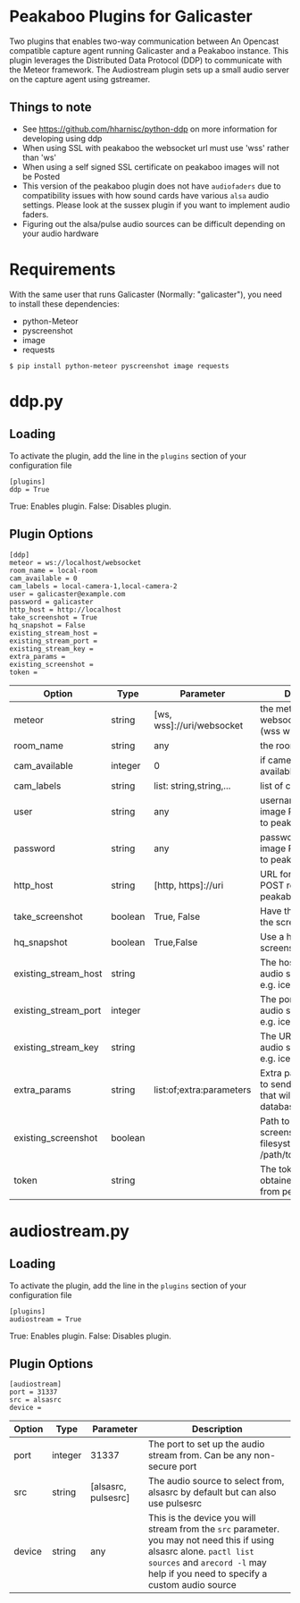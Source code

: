 Peakaboo Plugins for Galicaster
===================================

Two plugins that enables two-way communication between An Opencast compatible capture agent running Galicaster and a Peakaboo instance. This plugin leverages the Distributed Data Protocol (DDP) to communicate with the Meteor framework. The Audiostream plugin sets up a small audio server on the capture agent using gstreamer.

Things to note
--------------
* See https://github.com/hharnisc/python-ddp on more information for developing using ddp
* When using SSL with peakaboo the websocket url must use 'wss' rather than 'ws'
* When using a self signed SSL certificate on peakaboo images will not be Posted
* This version of the peakaboo plugin does not have `audiofaders` due to compatibility issues with how sound cards have various `alsa` audio settings. Please look at the sussex plugin if you want to implement audio faders.
* Figuring out the alsa/pulse audio sources can be difficult depending on your audio hardware


# Requirements

With the same user that runs Galicaster (Normally: "galicaster"), you need to install these dependencies:

* python-Meteor
* pyscreenshot
* image
* requests

```
$ pip install python-meteor pyscreenshot image requests
```

# ddp.py
Loading
-------

To activate the plugin, add the line in the `plugins` section of your configuration file

    [plugins]
    ddp = True

True: Enables plugin.
False: Disables plugin.

Plugin Options
--------------

    [ddp]
    meteor = ws://localhost/websocket
    room_name = local-room
    cam_available = 0
    cam_labels = local-camera-1,local-camera-2
    user = galicaster@example.com
    password = galicaster
    http_host = http://localhost
    take_screenshot = True
    hq_snapshot = False
    existing_stream_host =
    existing_stream_port =
    existing_stream_key =
    extra_params =
    existing_screenshot =
    token =


| Option               | Type    | Parameter                 | Description                                                                          |
|----------------------|---------|---------------------------|--------------------------------------------------------------------------------------|
| meteor               | string  | [ws, wss]://uri/websocket | the meteor ddp websocket interface (wss when using SSL)                              |
| room_name            | string  | any                       | the room name                                                                        |
| cam_available        | integer | 0                         | if cameras feeds are available in the room                                           |
| cam_labels           | string  | list: string,string,...   | list of camera names                                                                 |
| user                 | string  | any                       | username for sending image POST requests to peakaboo                                 |
| password             | string  | any                       | password for sending image POST requests to peakaboo                                 |
| http_host            | string  | [http, https]://uri       | URL for sending image POST requests to peakaboo                                      |
| take_screenshot      | boolean | True, False               | Have the plugin take the screenshot                                                  |
| hq_snapshot          | boolean | True,False                | Use a high quality screenshot                                                        |
| existing_stream_host | string  |                           | The host for an existing audio stream service e.g. icecast server                    |
| existing_stream_port | integer |                           | The port for an existing audio stream service e.g. icecast server                    |
| existing_stream_key  | string  |                           | The URI for an existing audio stream service e.g. icecast server                     |
| extra_params         | string  | list:of;extra:parameters  | Extra params you want to send to peakaboo that will make it into the database to use |
| existing_screenshot  | boolean |                           | Path to an existing screenshot on the filesystem /path/to/screenshot.jpg             |
| token                | string  |                           | The token that will be obtained automatically from peakaboo                          |

# audiostream.py
Loading
-------

To activate the plugin, add the line in the `plugins` section of your configuration file


    [plugins]
    audiostream = True

True: Enables plugin.
False: Disables plugin.

Plugin Options
--------------

    [audiostream]
    port = 31337
    src = alsasrc
    device =

| Option | Type    | Parameter           | Description                                                                                                                                                                                            |
|--------|---------|---------------------|--------------------------------------------------------------------------------------------------------------------------------------------------------------------------------------------------------|
| port   | integer | 31337               | The port to set up the audio stream from. Can be any non-secure port                                                                                                                                   |
| src    | string  | [alsasrc, pulsesrc] | The audio source to select from, alsasrc by default but can also use pulsesrc                                                                                                                          |
| device | string  | any                 | This is the device you will stream from the `src` parameter. you may not need this if using alsasrc alone. `pactl list sources` and `arecord -l` may help if you need to specify a custom audio source |
